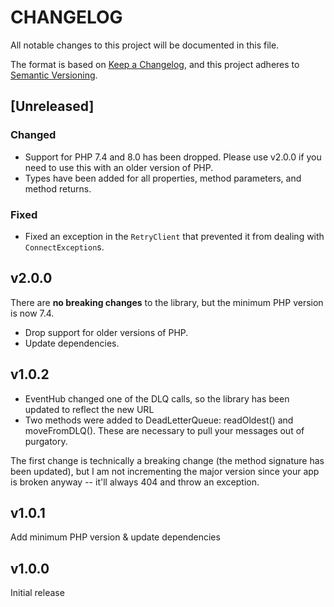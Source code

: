 # CHANGELOG
All notable changes to this project will be documented in this file.

The format is based on [Keep a Changelog](https://keepachangelog.com/en/1.1.0/),
and this project adheres to [Semantic Versioning](https://semver.org/spec/v2.0.0.html).

## [Unreleased]
### Changed
- Support for PHP 7.4 and 8.0 has been dropped. Please use v2.0.0 if you need to use this with an older version of PHP.
- Types have been added for all properties, method parameters, and method returns.

### Fixed
- Fixed an exception in the `RetryClient` that prevented it from dealing with `ConnectException`s.

## v2.0.0
There are **no breaking changes** to the library, but the minimum PHP version is now 7.4.

- Drop support for older versions of PHP.
- Update dependencies.

## v1.0.2
- EventHub changed one of the DLQ calls, so the library has been updated to reflect the new URL
- Two methods were added to DeadLetterQueue: readOldest() and moveFromDLQ(). These are necessary to pull your messages out of purgatory.

The first change is technically a breaking change (the method signature has been updated), but I am not incrementing the major version since your app is broken anyway -- it'll always 404 and throw an exception.

## v1.0.1
Add minimum PHP version & update dependencies

## v1.0.0
Initial release